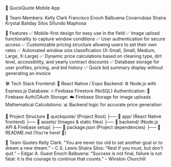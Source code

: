 📌 QuickQuote Mobile App

👥 Team Members:
Kelly Clark
Francisco Enoch Balbuena Covarrubias
Shaira Krystal Baliday Silos
Sifundo Maphosa

🚀 Features
✅ Mobile-first design for easy use in the field
✅ Image upload functionality to capture window conditions
✅ User authentication for secure access
✅ Customizable pricing structure allowing users to set their own rates
✅ Automated window size classification (X-Small, Small, Medium, Large, X-Large)
✅ Dynamic price calculations based on cleaning type, dirt level, accessibility, and yearly contract discounts
✅ Database storage for user profiles, pricing, and bid history
✅ Quick bid summary display without generating an invoice


🛠️ Tech Stack
Frontend: 📱 React Native / Expo
Backend: ⚙️ Node.js with Express.js
Database: 🔥 Firebase Firestore (NoSQL)
Authentication: 🔐 Firebase Auth/OAuth
Storage: ☁️ Firebase Storage for image uploads
Mathematical Calculations: 📊 Backend logic for accurate price generation


📂 Project Structure
📂 quickquote/ (Project Root)
├── 📂 app/ (React Native frontend)
├── 📂 assets/ (Images & static files)
├── 📂 backend/ (Node.js API & Firebase setup)
├── 📄 package.json (Project dependencies)
├── 📄 README.md (You're here! 📖)

📜 Team Quotes
Kelly Clark: "You are never too old to set another goal or to dream a new dream." – C.S. Lewis
Shaira Silos: "Rest if you must, but don't quit." – Edgar A. Guest
Enoch Balbuena: "Success is not final, failure is not fatal: it is the courage to continue that counts." – Winston Churchill